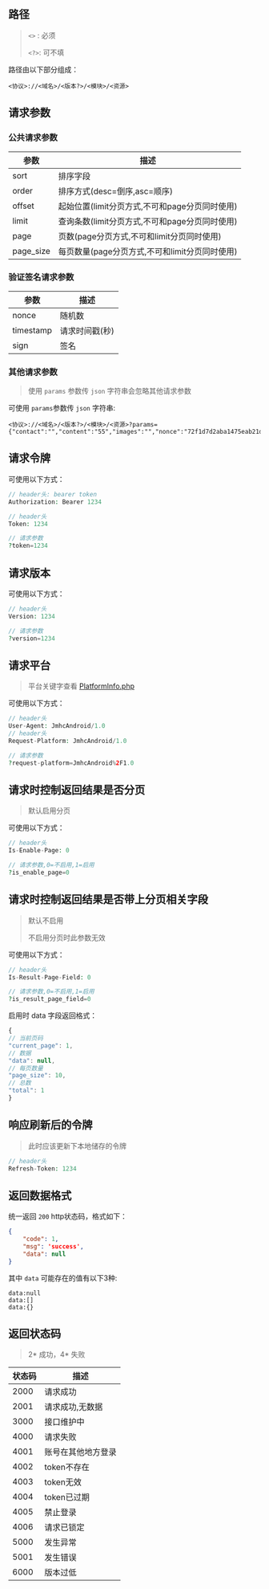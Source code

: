## 路径
> `<>` : 必须
> 
> `<?>`: 可不填

路径由以下部分组成：

```
<协议>://<域名>/<版本?>/<模块>/<资源>
```

## 请求参数

### 公共请求参数

| 参数      | 描述  |
| --- | --- |
| sort      | 排序字段                                   |
| order     | 排序方式(desc=倒序,asc=顺序)                |
| offset    | 起始位置(limit分页方式,不可和page分页同时使用) |
| limit     | 查询条数(limit分页方式,不可和page分页同时使用) |
| page      | 页数(page分页方式,不可和limit分页同时使用)     |
| page_size | 每页数量(page分页方式,不可和limit分页同时使用) |

### 验证签名请求参数

| 参数      | 描述  |
| --- | --- |
| nonce     | 随机数        |
| timestamp | 请求时间戳(秒) |
| sign      | 签名         |

### 其他请求参数

> 使用 `params` 参数传 `json` 字符串会忽略其他请求参数

可使用 `params`参数传 `json` 字符串:

```
<协议>://<域名>/<版本?>/<模块>/<资源>?params={"contact":"","content":"55","images":"","nonce":"72f1d7d2aba1475eab21d46f77626d52","sign":"1e73cd0526ff1e23f752c54c6c59ea5a","timestamp":"1571819893"}
```

## 请求令牌

可使用以下方式：

```php
// header头: bearer token
Authorization: Bearer 1234

// header头
Token: 1234

// 请求参数
?token=1234
```

## 请求版本

可使用以下方式：

```php
// header头
Version: 1234

// 请求参数
?version=1234
```

## 请求平台

> 平台关键字查看 [PlatformInfo.php](https://github.com/jumihc-compony/laravel-api/blob/master/src/PlatformInfo.php)

可使用以下方式：

```php
// header头
User-Agent: JmhcAndroid/1.0
// header头
Request-Platform: JmhcAndroid/1.0

// 请求参数
?request-platform=JmhcAndroid%2F1.0
```

## 请求时控制返回结果是否分页

> 默认启用分页

可使用以下方式：

```php
// header头
Is-Enable-Page: 0

// 请求参数,0=不启用,1=启用
?is_enable_page=0
```

## 请求时控制返回结果是否带上分页相关字段

> 默认不启用
>
> 不启用分页时此参数无效

可使用以下方式：

```php
// header头
Is-Result-Page-Field: 0

// 请求参数,0=不启用,1=启用
?is_result_page_field=0
```

启用时 data 字段返回格式：

```js
{
// 当前页码
"current_page": 1,
// 数据
"data": null,
// 每页数量
"page_size": 10,
// 总数
"total": 1
}
```

## 响应刷新后的令牌

> 此时应该更新下本地储存的令牌

```php
// header头
Refresh-Token: 1234
```

## 返回数据格式

统一返回 `200` http状态码，格式如下：

```json
{
    "code": 1,
    "msg": 'success',
    "data": null
}
```

其中 `data` 可能存在的值有以下3种:

```
data:null
data:[]
data:{}
```

## 返回状态码

> 2\* 成功，4\* 失败

| 状态码 | 描述 |
| --- | --- |
| 2000   | 请求成功          |
| 2001   | 请求成功,无数据    |
| 3000   | 接口维护中        |
| 4000   | 请求失败          |
| 4001   | 账号在其他地方登录 |
| 4002   | token不存在      |
| 4003   | token无效        |
| 4004   | token已过期      |
| 4005   | 禁止登录          |
| 4006   | 请求已锁定        |
| 5000   | 发生异常          |
| 5001   | 发生错误          |
| 6000   | 版本过低          |